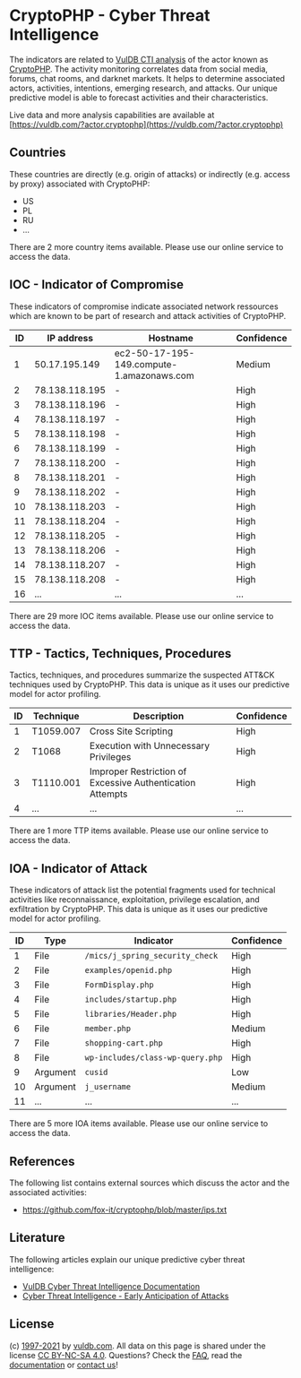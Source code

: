 # CryptoPHP - Cyber Threat Intelligence

The indicators are related to [VulDB CTI analysis](https://vuldb.com/?doc.cti) of the actor known as [CryptoPHP](https://vuldb.com/?actor.cryptophp). The activity monitoring correlates data from social media, forums, chat rooms, and darknet markets. It helps to determine associated actors, activities, intentions, emerging research, and attacks. Our unique predictive model is able to forecast activities and their characteristics.

Live data and more analysis capabilities are available at [https://vuldb.com/?actor.cryptophp](https://vuldb.com/?actor.cryptophp)

## Countries

These countries are directly (e.g. origin of attacks) or indirectly (e.g. access by proxy) associated with CryptoPHP:

* US
* PL
* RU
* ...

There are 2 more country items available. Please use our online service to access the data.

## IOC - Indicator of Compromise

These indicators of compromise indicate associated network ressources which are known to be part of research and attack activities of CryptoPHP.

ID | IP address | Hostname | Confidence
-- | ---------- | -------- | ----------
1 | 50.17.195.149 | ec2-50-17-195-149.compute-1.amazonaws.com | Medium
2 | 78.138.118.195 | - | High
3 | 78.138.118.196 | - | High
4 | 78.138.118.197 | - | High
5 | 78.138.118.198 | - | High
6 | 78.138.118.199 | - | High
7 | 78.138.118.200 | - | High
8 | 78.138.118.201 | - | High
9 | 78.138.118.202 | - | High
10 | 78.138.118.203 | - | High
11 | 78.138.118.204 | - | High
12 | 78.138.118.205 | - | High
13 | 78.138.118.206 | - | High
14 | 78.138.118.207 | - | High
15 | 78.138.118.208 | - | High
16 | ... | ... | ...

There are 29 more IOC items available. Please use our online service to access the data.

## TTP - Tactics, Techniques, Procedures

Tactics, techniques, and procedures summarize the suspected ATT&CK techniques used by CryptoPHP. This data is unique as it uses our predictive model for actor profiling.

ID | Technique | Description | Confidence
-- | --------- | ----------- | ----------
1 | T1059.007 | Cross Site Scripting | High
2 | T1068 | Execution with Unnecessary Privileges | High
3 | T1110.001 | Improper Restriction of Excessive Authentication Attempts | High
4 | ... | ... | ...

There are 1 more TTP items available. Please use our online service to access the data.

## IOA - Indicator of Attack

These indicators of attack list the potential fragments used for technical activities like reconnaissance, exploitation, privilege escalation, and exfiltration by CryptoPHP. This data is unique as it uses our predictive model for actor profiling.

ID | Type | Indicator | Confidence
-- | ---- | --------- | ----------
1 | File | `/mics/j_spring_security_check` | High
2 | File | `examples/openid.php` | High
3 | File | `FormDisplay.php` | High
4 | File | `includes/startup.php` | High
5 | File | `libraries/Header.php` | High
6 | File | `member.php` | Medium
7 | File | `shopping-cart.php` | High
8 | File | `wp-includes/class-wp-query.php` | High
9 | Argument | `cusid` | Low
10 | Argument | `j_username` | Medium
11 | ... | ... | ...

There are 5 more IOA items available. Please use our online service to access the data.

## References

The following list contains external sources which discuss the actor and the associated activities:

* https://github.com/fox-it/cryptophp/blob/master/ips.txt

## Literature

The following articles explain our unique predictive cyber threat intelligence:

* [VulDB Cyber Threat Intelligence Documentation](https://vuldb.com/?doc.cti)
* [Cyber Threat Intelligence - Early Anticipation of Attacks](https://www.scip.ch/en/?labs.20201022)

## License

(c) [1997-2021](https://vuldb.com/?doc.changelog) by [vuldb.com](https://vuldb.com/?doc.about). All data on this page is shared under the license [CC BY-NC-SA 4.0](https://creativecommons.org/licenses/by-nc-sa/4.0/). Questions? Check the [FAQ](https://vuldb.com/?doc.faq), read the [documentation](https://vuldb.com/?doc) or [contact us](https://vuldb.com/?contact)!

